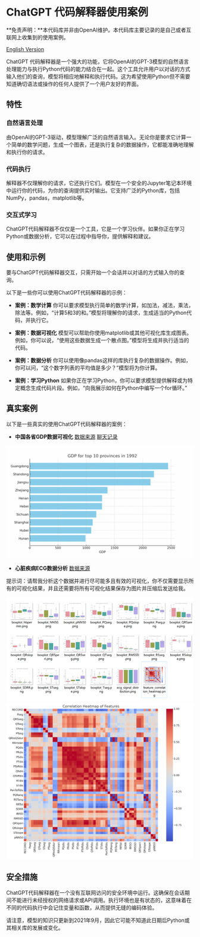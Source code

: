 # ChatGPT 代码解释器使用案例

**免责声明：**本代码库并非由OpenAI维护。本代码库主要记录的是自己或者互联网上收集到的使用案例。

[English Version](./readme.md)

ChatGPT 代码解释器是一个强大的功能，它将OpenAI的GPT-3模型的自然语言处理能力与执行Python代码的能力结合在一起。这个工具允许用户以对话的方式输入他们的查询，模型将相应地解释和执行代码。这为希望使用Python但不需要知道确切语法或操作的任何人提供了一个用户友好的界面。

## 特性

### 自然语言处理

由OpenAI的GPT-3驱动，模型理解广泛的自然语言输入。无论你是要求它计算一个简单的数学问题，生成一个图表，还是执行复杂的数据操作，它都能准确地理解和执行你的请求。

### 代码执行

解释器不仅理解你的请求，它还执行它们。模型在一个安全的Jupyter笔记本环境中运行你的代码，为你的查询提供实时输出。它支持广泛的Python库，包括NumPy，pandas，matplotlib等。

### 交互式学习

ChatGPT代码解释器不仅仅是一个工具，它是一个学习伙伴。如果你正在学习Python或数据分析，它可以在过程中指导你，提供解释和建议。

## 使用和示例

要与ChatGPT代码解释器交互，只需开始一个会话并以对话的方式输入你的查询。

以下是一些你可以使用ChatGPT代码解释器的示例：

- **案例：数学计算** 你可以要求模型执行简单的数学计算，如加法，减法，乘法，除法等。例如，“计算5和3的和。”模型将理解你的请求，生成适当的Python代码，并执行它。

- **案例：数据可视化** 模型可以帮助你使用matplotlib或其他可视化库生成图表。例如，你可以说，“使用这些数据生成一个散点图。”模型将生成并执行适当的代码。

- **案例：数据分析** 你可以使用像pandas这样的库执行复杂的数据操作。例如，你可以问，“这个数字列表的平均值是多少？”模型将为你计算。

- **案例：学习Python** 如果你正在学习Python，你可以要求模型提供解释或为特定概念生成代码片段。例如，“向我展示如何在Python中编写一个for循环。”
## 真实案例

以下是一些真实的使用ChatGPT代码解释器的案例：

- **中国各省GDP数据可视化** [数据来源](https://www.kaggle.com/datasets/concyclics/chinas-gdp-in-province) [聊天记录](https://chat.openai.com/share/08c5aeb4-cfa1-4cba-9c87-ee0271658fd7)

![GDP1](images/gdp/gdp_animation_top_10_larger_interval_loop.gif)

- **心脏疾病ECG数据分析** [数据来源](https://www.kaggle.com/datasets/akki2703/ecg-of-cardiac-ailments-dataset)

提示词：请帮我分析这个数据并进行尽可能多且有效的可视化，你不仅需要显示所有的可视化结果，并且还需要将所有可视化结果保存为图片并压缩后发送给我。

![ECG1](images/ecg/plots/1689096832160.png)
![ECG2](images/ecg/plots/feature_correlation_heatmap.png)

## 安全措施

ChatGPT代码解释器在一个没有互联网访问的安全环境中运行。这确保在会话期间不能进行未经授权的网络请求或API调用。执行环境也是有状态的，这意味着在不同的代码执行中会记住变量和函数，从而提供无缝的编码体验。

请注意，模型的知识只更新到2021年9月，因此它可能不知道此日期后Python或其相关库的发展或变化。
